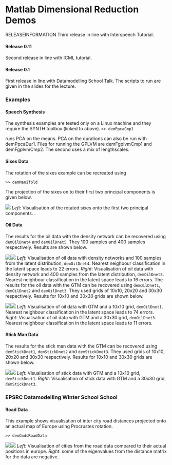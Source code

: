 Matlab Dimensional Reduction Demos
==================================

RELEASEINFORMATION Third release in line with Interspeech Tutorial.
#### Release 0.11

Second release in line with ICML tutorial.
#### Release 0.1

First release in line with Datamodelling School Talk. The scripts to run are given in the slides for the lecture.
### Examples

#### Speech Synthesis

The synthesis examples are tested only on a Linux machine and they require the SYNTH toolbox (linked to above).
`>> demPpcaCmp1`

runs PCA on the means. PCA on the durations can also be run with demPpcaDur1. Files for running the GPLVM are demFgplvmCmp1 and demFgplvmCmp2. The second uses a mix of lengthscales.

#### Sixes Data

The rotation of the sixes example can be recreated using

`>> demManifold`

The projection of the sixes on to their first two principal components is given below.

![](demManifoldPrint1.png)
 *Left*: Visualisation of the rotated sixes onto the first two principal components. .
#### Oil Data

The results for the oil data with the density network can be recovered using `demOilDnet4` and `demOilDnet5`. They 100 samples and 400 samples respectively. Results are shown below.

![](demOilDnet4.png)![](demOilDnet5.png)
 *Left*: Visualisation of oil data with density networks and 100 samples from the latent distribution, `demOilDnet4`. Nearest neighbour classification in the latent space leads to 22 errors. *Right*: Visualisation of oil data with density network and 400 samples from the latent distribution, `demOilDnet5`. Nearest neighbour classification in the latent space leads to 16 errors.
The results for the oil data with the GTM can be recovered using `demOilDnet1`, `demOilDnet2` and `demOilDnet3`. They used grids of 10x10, 20x20 and 30x30 respectively. Results for 10x10 and 30x30 grids are shown below.

![](demOilDnet1.png)![](demOilDnet3.png)
 *Left*: Visualisation of oil data with GTM and a 10x10 grid, `demOilDnet1`. Nearest neighbour classification in the latent space leads to 74 errors. *Right*: Visualisation of oil data with GTM and a 30x30 grid, `demOilDnet3`. Nearest neighbour classification in the latent space leads to 11 errors.
#### Stick Man Data

The results for the stick man data with the GTM can be recovered using `demStickDnet1`, `demStickDnet2` and `demStickDnet3`. They used grids of 10x10, 20x20 and 30x30 respectively. Results for 10x10 and 30x30 grids are shown below.

![](demStickDnet1.png)![](demStickDnet3.png)
 *Left*: Visualisation of stick data with GTM and a 10x10 grid, `demStickDnet1`. *Right*: Visualisation of stick data with GTM and a 30x30 grid, `demStickDnet3`.
### EPSRC Datamodelling Winter School School

#### Road Data

This example shows visualisation of inter city road distances projected onto an actual map of Europe using Procrustes rotation.

`>> demCmdsRoadData`

![](demCmdsRoadData1.png)![](demCmdsRoadData2.png)
 *Left*: Visualisation of cities from the road data compared to their actual positions in europe. *Right*: some of the eigenvalues from the distance matrix for the data are negative.

